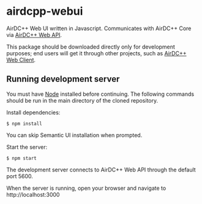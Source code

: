 # airdcpp-webui

AirDC++ Web UI written in Javascript. Communicates with AirDC++ Core via [AirDC++ Web API](https://github.com/airdcpp/airdcpp-webapi).

This package should be downloaded directly only for development purposes; end users will get it through other projects, such as [AirDC++ Web Client](https://github.com/maksis/airdcpp-webclient).

## Running development server

You must have [Node](https://nodejs.org/en/) installed before continuing. The following commands should be run in the main directory of the cloned repository.

Install dependencies:

    $ npm install

You can skip Semantic UI installation when prompted.

Start the server:

    $ npm start

The development server connects to AirDC++ Web API through the default port 5600.

When the server is running, open your browser and navigate to http://localhost:3000
